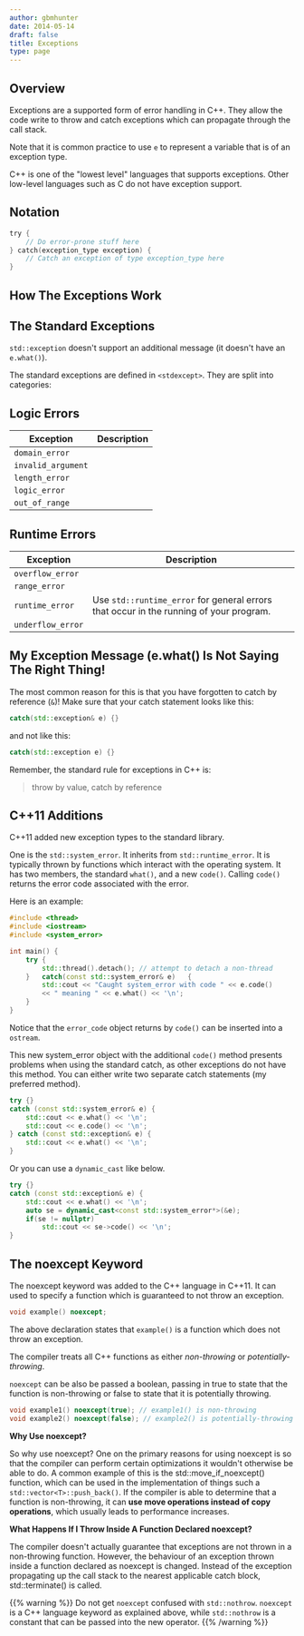 ```yaml
---
author: gbmhunter
date: 2014-05-14
draft: false
title: Exceptions
type: page
---
```


## Overview

Exceptions are a supported form of error handling in C++. They allow the code write to throw and catch exceptions which can propagate through the call stack.

Note that it is common practice to use `e` to represent a variable that is of an exception type.

C++ is one of the "lowest level" languages that supports exceptions. Other low-level languages such as C do not have exception support.

## Notation

```c    
try {
	// Do error-prone stuff here
} catch(exception_type exception) {
	// Catch an exception of type exception_type here
}
```    

## How The Exceptions Work

## The Standard Exceptions

`std::exception` doesn't support an additional message (it doesn't have an `e.what()`).

The standard exceptions are defined in `<stdexcept>`. They are split into categories:

## Logic Errors

<table>
	<thead>
		<tr>
			<th>Exception</th>
			<th>Description</th>
		</tr>
	</thead>
  <tbody>
    <tr>
      <td><code>domain_error</code></td>
      <td></td>
    </tr>
    <tr>
      <td><code>invalid_argument</code></td>
      <td></td>
    </tr>
    <tr>
      <td><code>length_error</code></td>
      <td></td>
    </tr>
    <tr>
      <td><code>logic_error</code></td>
      <td></td>
    </tr>
    <tr>
      <td><code>out_of_range</code></td>
      <td></td>
    </tr>
  </tbody>
</table>

## Runtime Errors

<table >
	<thead>
		<tr>
			<th>Exception</th>
			<th>Description</th>
		</tr>
	</thead>
  <tbody>
    <tr>
      <td><code>overflow_error</code></td>
      <td></td>
    </tr>
    <tr>
      <td><code>range_error</code></td>
      <td></td>
    </tr>
    <tr>
      <td><code>runtime_error</code></td>
      <td>Use <code>std::runtime_error</code> for general errors that occur in the running of your program.</td>
    </tr>
    <tr>
      <td><code>underflow_error</code></td>
      <td></td>
    </tr>
  </tbody>
</table>

## My Exception Message (e.what() Is Not Saying The Right Thing!

The most common reason for this is that you have forgotten to catch by reference (`&`)! Make sure that your catch statement looks like this:

```c++    
catch(std::exception& e) {}
```    

and not like this:

```c++    
catch(std::exception e) {}
```    

Remember, the standard rule for exceptions in C++ is:
 
> throw by value, catch by reference

## C++11 Additions

C++11 added new exception types to the standard library.

One is the `std::system_error`. It inherits from `std::runtime_error`. It is typically thrown by functions which interact with the operating system. It has two members, the standard `what()`, and a new `code()`. Calling `code()` returns the error code associated with the error.

Here is an example:

```c++    
#include <thread>
#include <iostream>
#include <system_error>

int main() {
	try {
		std::thread().detach(); // attempt to detach a non-thread
	}	catch(const std::system_error& e)	{
		std::cout << "Caught system_error with code " << e.code() 
		<< " meaning " << e.what() << '\n';
	}
}
```
   
Notice that the `error_code` object returns by `code()` can be inserted into a `ostream`.

This new system_error object with the additional `code()` method presents problems when using the standard catch, as other exceptions do not have this method. You can either write two separate catch statements (my preferred method).

```c++    
try {}
catch (const std::system_error& e) {
    std::cout << e.what() << '\n';
    std::cout << e.code() << '\n';
} catch (const std::exception& e) {
    std::cout << e.what() << '\n'; 
}
```

Or you can use a `dynamic_cast` like below.

```c++   
try {}
catch (const std::exception& e) {
	std::cout << e.what() << '\n';
	auto se = dynamic_cast<const std::system_error*>(&e);
	if(se != nullptr)
		std::cout << se->code() << '\n';
}
```

## The noexcept Keyword

The noexcept keyword was added to the C++ language in C++11. It can used to specify a function which is guaranteed to not throw an exception.

```c++    
void example() noexcept;
```

The above declaration states that `example()` is a function which does not throw an exception.

The compiler treats all C++ functions as either _non-throwing_ or _potentially-throwing_.

`noexcept` can be also be passed a boolean, passing in true to state that the function is non-throwing or false to state that it is potentially throwing.

```c++    
void example1() noexcept(true); // example1() is non-throwing
void example2() noexcept(false); // example2() is potentially-throwing
```

**Why Use noexcept?**

So why use noexcept? One on the primary reasons for using noexcept is so that the compiler can perform certain optimizations it wouldn't otherwise be able to do. A common example of this is the std::move_if_noexcept() function, which can be used in the implementation of things such a `std::vector<T>::push_back()`. If the compiler is able to determine that a function is non-throwing, it can **use move operations instead of copy operations**, which usually leads to performance increases.

**What Happens If I Throw Inside A Function Declared noexcept?**

The compiler doesn't actually guarantee that exceptions are not thrown in a non-throwing function. However, the behaviour of an exception thrown inside a function declared as noexcept is changed. Instead of the exception propagating up the call stack to the nearest applicable catch block, std::terminate() is called.

{{% warning %}}
Do not get `noexcept` confused with `std::nothrow`. `noexcept` is a C++ language keyword as explained above, while `std::nothrow` is a constant that can be passed into the new operator.
{{% /warning %}}
